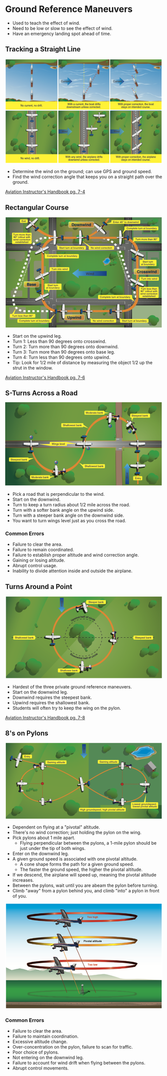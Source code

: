 # Ground Reference Maneuvers

- Used to teach the effect of wind.
- Need to be low or slow to see the effect of wind.
- Have an emergency landing spot ahead of time.

## Tracking a Straight Line

![Straight course with wind](images/image-3.png)

- Determine the wind on the ground; can use GPS and ground speed.
- Find the wind correction angle that keeps you on a straight path over the ground.

[Aviation Instructor's Handbook pg. 7-4](/_references/AIH/7-4)

## Rectangular Course

![Rectangular course](images/image-4.png)

- Start on the upwind leg.
- Turn 1: Less than 90 degrees onto crosswind.
- Turn 2: Turn more than 90 degrees onto downwind.
- Turn 3: Turn more than 90 degrees onto base leg.
- Turn 4: Turn less than 90 degrees onto upwind.
- Tip: Look for 1/2 mile of distance by measuring the object 1/2 up the strut in the window.

[Aviation Instructor's Handbook pg. 7-6](/_references/AIH/7-6)

## S-Turns Across a Road

![S-turns across a road](images/image-5.png)

- Pick a road that is perpendicular to the wind.
- Start on the downwind.
- Turn to keep a turn radius about 1/2 mile across the road.
- Turn with a softer bank angle on the upwind side.
- Turn with a steeper bank angle on the downwind side.
- You want to turn wings level just as you cross the road.

### Common Errors

- Failure to clear the area.
- Failure to remain coordinated.
- Failure to establish proper altitude and wind correction angle.
- Gaining or losing altitude.
- Abrupt control usage.
- Inability to divide attention inside and outside the airplane.

## Turns Around a Point

![Turns around a point](images/image-6.png)

- Hardest of the three private ground reference maneuvers.
- Start on the downwind leg.
- Downwind requires the steepest bank.
- Upwind requires the shallowest bank.
- Students will often try to keep the wing on the pylon.

[Aviation Instructor's Handbook pg. 7-8](/_references/AIH/7-8)

## 8's on Pylons

![8's on Pylons](images/image-7.png)

- Dependent on flying at a "pivotal" altitude.
- There's no wind correction; just holding the pylon on the wing.
- Pick pylons about 1 mile apart.
  - Flying perpendicular between the pylons, a 1-mile pylon should be just under the tip of both wings.
- Enter on the downwind leg.
- A given ground speed is associated with one pivotal altitude.
  - A cone shape forms the path for a given ground speed.
  - The faster the ground speed, the higher the pivotal altitude.
- If we descend, the airplane will speed up, meaning the pivotal altitude increases.
- Between the pylons, wait until you are abeam the pylon before turning.
- Climb "away" from a pylon behind you, and climb "into" a pylon in front of you.

![Pivotal altitude](images/image-8.png)

### Common Errors

- Failure to clear the area.
- Failure to maintain coordination.
- Excessive altitude change.
- Over-concentration on the pylon, failure to scan for traffic.
- Poor choice of pylons.
- Not entering on the downwind leg.
- Failure to account for wind drift when flying between the pylons.
- Abrupt control movements.
